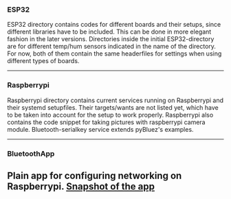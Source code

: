 ### ESP32

ESP32 directory contains codes for different boards and their setups, since different libraries have to be included. This can be done in more elegant fashion in the later versions. Directories inside the initial ESP32-directory are for different temp/hum sensors indicated in the name of the directory. For now, both of them contain the same headerfiles for settings when using different types of boards.

----


### Raspberrypi

Raspberrypi directory contains current services running on Raspberrypi and their systemd setupfiles. Their targets/wants are not listed yet, which have to be taken into account for the setup to work properly. Raspberrypi also contains the code snippet for taking pictures with raspberrypi camera module. Bluetooth-serialkey service extends pyBluez's examples. 

----

### BluetoothApp

Plain app for configuring networking on Raspberrypi. 
[Snapshot of the app](https://github.com/GreenThumbEngineering/IoT/tree/master/BluetoothApp/app.jpg)
----